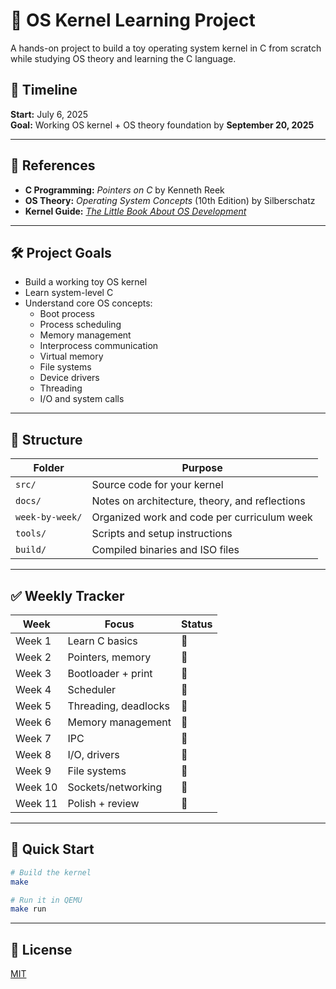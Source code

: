 # 🧠 OS Kernel Learning Project
A hands-on project to build a toy operating system kernel in C from scratch while studying OS theory and learning the C language.

## 📅 Timeline
**Start:** July 6, 2025  
**Goal:** Working OS kernel + OS theory foundation by **September 20, 2025**

---

## 📘 References
- **C Programming:** _Pointers on C_ by Kenneth Reek
- **OS Theory:** _Operating System Concepts_ (10th Edition) by Silberschatz
- **Kernel Guide:** [_The Little Book About OS Development_](https://littleosbook.github.io/)

---

## 🛠️ Project Goals
- Build a working toy OS kernel
- Learn system-level C
- Understand core OS concepts:
  - Boot process
  - Process scheduling
  - Memory management
  - Interprocess communication
  - Virtual memory
  - File systems
  - Device drivers
  - Threading
  - I/O and system calls

---

## 📂 Structure
| Folder | Purpose |
|--------|---------|
| `src/` | Source code for your kernel |
| `docs/` | Notes on architecture, theory, and reflections |
| `week-by-week/` | Organized work and code per curriculum week |
| `tools/` | Scripts and setup instructions |
| `build/` | Compiled binaries and ISO files |

---

## ✅ Weekly Tracker

| Week | Focus | Status |
|------|-------|--------|
| Week 1 | Learn C basics | 🔲 |
| Week 2 | Pointers, memory | 🔲 |
| Week 3 | Bootloader + print | 🔲 |
| Week 4 | Scheduler | 🔲 |
| Week 5 | Threading, deadlocks | 🔲 |
| Week 6 | Memory management | 🔲 |
| Week 7 | IPC | 🔲 |
| Week 8 | I/O, drivers | 🔲 |
| Week 9 | File systems | 🔲 |
| Week 10 | Sockets/networking | 🔲 |
| Week 11 | Polish + review | 🔲 |

---

## 🚀 Quick Start

```bash
# Build the kernel
make

# Run it in QEMU
make run
```

---

## 📖 License
[MIT](LICENSE)
